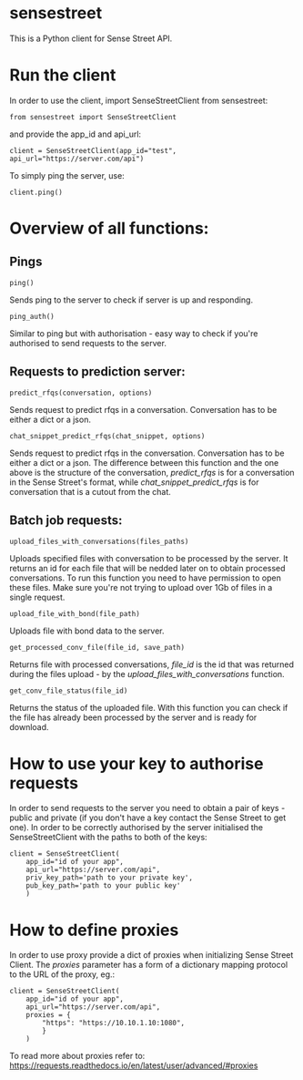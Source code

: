 # sensestreet
This is a Python client for Sense Street API.

# Run the client
In order to use the client, import SenseStreetClient from sensestreet:
```
from sensestreet import SenseStreetClient
```
and provide the app_id and api_url:
```
client = SenseStreetClient(app_id="test", api_url="https://server.com/api")
```
To simply ping the server, use:
```
client.ping()
```

# Overview of all functions:

## Pings
```
ping()
```
Sends ping to the server to check if server is up and responding.

```
ping_auth()
```
Similar to ping but with authorisation - easy way to check if you're authorised to send requests to the server.

## Requests to prediction server:

```
predict_rfqs(conversation, options)
```
Sends request to predict rfqs in a conversation. Conversation has to be either a dict or a json.

```
chat_snippet_predict_rfqs(chat_snippet, options)
```
Sends request to predict rfqs in the conversation. Conversation has to be either a dict or a json. The difference between this function and the one above is the structure of the conversation, <em>predict_rfqs</em> is for a conversation in the Sense Street's format, while <em>chat_snippet_predict_rfqs</em> is for conversation that is a cutout from the chat.

## Batch job requests:
```
upload_files_with_conversations(files_paths)
```
Uploads specified files with conversation to be processed by the server. It returns an id for each file that will be nedded later on to obtain processed conversations. To run this function you need to have permission to open these files. Make sure you're not trying to upload over 1Gb of files in a single request.

```
upload_file_with_bond(file_path)
```
Uploads file with bond data to the server.

```
get_processed_conv_file(file_id, save_path)
```
Returns file with processed conversations, <em>file_id</em> is the id that was returned during the files upload - by the <em>upload_files_with_conversations</em> function.

```
get_conv_file_status(file_id)
```
Returns the status of the uploaded file. With this function you can check if the file has already been processed by the server and is ready for download.

# How to use your key to authorise requests
In order to send requests to the server you need to obtain a pair of keys - public and private (if you don't have a key contact the Sense Street to get one). In order to be correctly authorised by the server initialised the SenseStreetClient with the paths to both of the keys:

```
client = SenseStreetClient(
    app_id="id of your app",
    api_url="https://server.com/api",
    priv_key_path='path to your private key',
    pub_key_path='path to your public key'
    )
```

# How to define proxies
In order to use proxy provide a dict of proxies when initializing Sense Street Client. The <em>proxies</em> parameter has a form of a dictionary mapping protocol to the URL of the proxy, eg.:
```
client = SenseStreetClient(
    app_id="id of your app",
    api_url="https://server.com/api",
    proxies = {
        "https": "https://10.10.1.10:1080",
        }
    )
```

To read more about proxies refer to: https://requests.readthedocs.io/en/latest/user/advanced/#proxies
